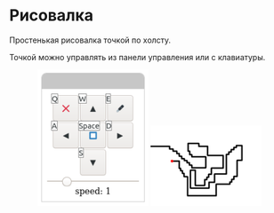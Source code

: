 # Рисовалка

Простенькая рисовалка точкой по холсту.

Точкой можно управлять из панели управления или с клавиатуры.

<p align="center">
    <img src="readme_images/control_panel.png" width="200">
    <img src="readme_images/image.png" width="200">
</p>